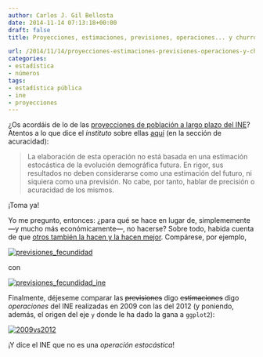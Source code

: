 ```yaml
---
author: Carlos J. Gil Bellosta
date: 2014-11-14 07:13:18+00:00
draft: false
title: Proyecciones, estimaciones, previsiones, operaciones... y churros

url: /2014/11/14/proyecciones-estimaciones-previsiones-operaciones-y-churros/
categories:
- estadística
- números
tags:
- estadística pública
- ine
- proyecciones
---
```


¿Os acordáis de lo de las [proyecciones de población a largo plazo del INE](http://www.datanalytics.com/2014/10/30/y-si-no-se-mantuvieran/)? Atentos a lo que dice el _instituto_ sobre ellas [aquí](http://www.ine.es/dynt3/metadatos/es/RespuestaDatos.htm?oe=30270) (en la sección de acuracidad):

>La elaboración de esta operación no está basada en una estimación estocástica de la evolución demográfica futura. En rigor, sus resultados no deben considerarse como una estimación del futuro, ni siquiera como una previsión. No cabe, por tanto, hablar de precisión o acuracidad de los mismos.

¡Toma ya!

Yo me pregunto, entonces: ¿para qué se hace en lugar de, simplememente —y mucho más económicamente—, no hacerse? Sobre todo, habida cuenta de que [otros también la hacen y la hacen mejor](http://esa.un.org/unpd/wpp/). Compárese, por ejemplo,

[![previsiones_fecundidad](/wp-uploads/2014/11/previsiones_fecundidad.png#center)
](/wp-uploads/2014/11/previsiones_fecundidad.png#center)

con

[![previsiones_fecundidad_ine](/wp-uploads/2014/11/previsiones_fecundidad_ine.png#center)
](/wp-uploads/2014/11/previsiones_fecundidad_ine.png#center)

Finalmente, déjeseme comparar las <del>previsiones</del> digo <del>estimaciones</del> digo _operaciones_ del INE realizadas en 2009 con las del 2012 (y poniendo, además, el origen del eje `y` donde le ha dado la gana a `ggplot2`):

[![2009vs2012](/wp-uploads/2014/11/2009vs2012.png#center)
](/wp-uploads/2014/11/2009vs2012.png#center)

¡Y dice el INE que no es una _operación estocástica_!